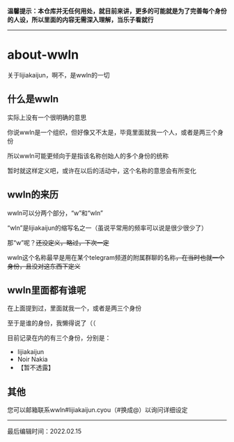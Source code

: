 **温馨提示：本仓库并无任何用处，就目前来讲，更多的可能就是为了完善每个身份的人设，所以里面的内容无需深入理解，当乐子看就行**

---

# about-wwln

关于lijiakaijun，啊不，是wwln的一切

## 什么是wwln

实际上没有一个很明确的意思

你说wwln是一个组织，但好像又不太是，毕竟里面就我一个人，或者是两三个身份

所以wwln可能更倾向于是指该名称创始人的多个身份的统称

暂时就这样定义吧，或许在以后的活动中，这个名称的意思会有所变化

## wwln的来历

wwln可以分两个部分，“w”和“wln”

“wln”是lijiakaijun的缩写名之一（虽说平常用的频率可以说是很少很少了）

那“w”呢？~~还没定义，略过，下次一定~~

wwln这个名称最早是用在某个telegram频道的附属群聊的名称~~，在当时也就一个身份，且没对这东西下定义~~

## wwln里面都有谁呢

在上面提到过，里面就我一个，或者是两三个身份

至于是谁的身份，我懒得说了（（

目前记录在内的有三个身份，分别是：
 - lijiakaijun
 - Noir Nakia
 - 【暂不透露】

## 其他

您可以邮箱联系wwln#lijiakaijun.cyou（#换成@）以询问详细设定

---

最后编辑时间：2022.02.15